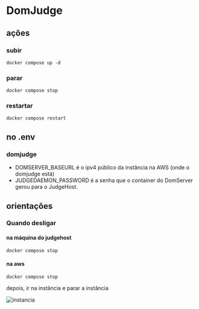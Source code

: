 # DomJudge

## ações

### subir

`docker compose up -d`


### parar

`docker compose stop`


### restartar

`docker compose restart`


## no .env

### domjudge

- DOMSERVER_BASEURL é o ipv4 público da instância na AWS (onde o domjudge está)
- JUDGEDAEMON_PASSWORD é a senha que o container do DomServer gerou para o JudgeHost.

## orientações

### Quando desligar

#### na máquina do judgehost

`docker compose stop`

#### na aws

`docker compose stop`

depois, ir na instância e parar a instância

![instancia](https://i.imgur.com/7Jn51Ad.png) 